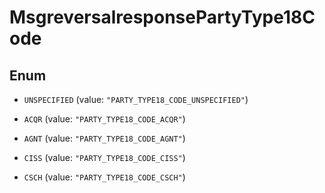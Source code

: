 

# MsgreversalresponsePartyType18Code

## Enum


* `UNSPECIFIED` (value: `"PARTY_TYPE18_CODE_UNSPECIFIED"`)

* `ACQR` (value: `"PARTY_TYPE18_CODE_ACQR"`)

* `AGNT` (value: `"PARTY_TYPE18_CODE_AGNT"`)

* `CISS` (value: `"PARTY_TYPE18_CODE_CISS"`)

* `CSCH` (value: `"PARTY_TYPE18_CODE_CSCH"`)



